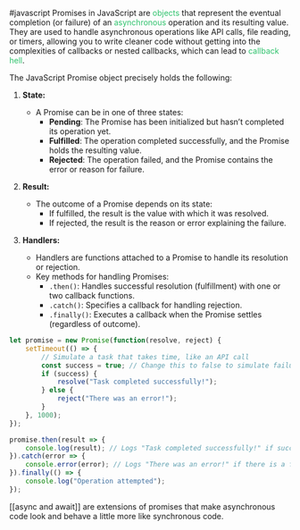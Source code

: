 #javascript 
Promises in JavaScript are <font color="#2DC26B">objects</font> that represent the eventual completion (or failure) of an <font color="#2DC26B">asynchronous</font> operation and its resulting value. They are used to handle asynchronous operations like API calls, file reading, or timers, allowing you to write cleaner code without getting into the complexities of callbacks or nested callbacks, which can lead to <font color="#2DC26B">callback hell</font>.

The JavaScript Promise object precisely holds the following:

1. **State:**
    
    - A Promise can be in one of three states:
        - **Pending**: The Promise has been initialized but hasn’t completed its operation yet.
        - **Fulfilled**: The operation completed successfully, and the Promise holds the resulting value.
        - **Rejected**: The operation failed, and the Promise contains the error or reason for failure.
2. **Result:**
    
    - The outcome of a Promise depends on its state:
        - If fulfilled, the result is the value with which it was resolved.
        - If rejected, the result is the reason or error explaining the failure.
3. **Handlers:**
    
    - Handlers are functions attached to a Promise to handle its resolution or rejection.
    - Key methods for handling Promises:
        - `.then()`: Handles successful resolution (fulfillment) with one or two callback functions.
        - `.catch()`: Specifies a callback for handling rejection.
        - `.finally()`: Executes a callback when the Promise settles (regardless of outcome).

```js
let promise = new Promise(function(resolve, reject) {
    setTimeout(() => {
        // Simulate a task that takes time, like an API call
        const success = true; // Change this to false to simulate failure
        if (success) {
            resolve("Task completed successfully!");
        } else {
            reject("There was an error!");
        }
    }, 1000);
});

promise.then(result => {
    console.log(result); // Logs "Task completed successfully!" if successful
}).catch(error => {
    console.error(error); // Logs "There was an error!" if there is a failure
}).finally(() => {
    console.log("Operation attempted");
});
```

[[async and await]] are extensions of promises that make asynchronous code look and behave a little more like synchronous code. 